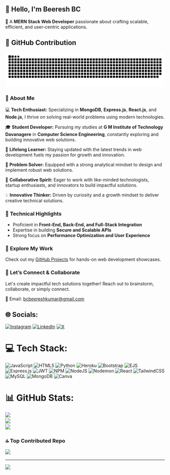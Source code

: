 ## 👋 Hello, I'm Beeresh BC  

🚀 A **MERN Stack Web Developer** passionate about crafting scalable, efficient, and user-centric applications. 


## 🐍 GitHub Contribution  

<picture>
  <source media="(prefers-color-scheme: dark)" srcset="https://raw.githubusercontent.com/Platane/snk/output/github-contribution-grid-snake-dark.svg" />
  <source media="(prefers-color-scheme: light)" srcset="https://raw.githubusercontent.com/Platane/snk/output/github-contribution-grid-snake.svg" />
  <img alt="github-snake" src="https://raw.githubusercontent.com/Platane/snk/output/github-contribution-grid-snake.svg" />
</picture>



### 🌟 **About Me**  
💻 **Tech Enthusiast:** Specializing in **MongoDB**, **Express.js**, **React.js**, and **Node.js**, I thrive on solving real-world problems using modern technologies.  

🎓 **Student Developer:** Pursuing my studies at **G M Institute of Technology Davanagere** in **Computer Science Engineering**, constantly exploring and building innovative web solutions.

🌱 **Lifelong Learner:** Staying updated with the latest trends in web development fuels my passion for growth and innovation.  

🔧 **Problem Solver:** Equipped with a strong analytical mindset to design and implement robust web solutions.  

🤝 **Collaborative Spirit:** Eager to work with like-minded technologists, startup enthusiasts, and innovators to build impactful solutions.  

💡 **Innovative Thinker:** Driven by curiosity and a growth mindset to deliver creative technical solutions.

### 🔑 **Technical Highlights**  
- Proficient in **Front-End, Back-End, and Full-Stack Integration**  
- Expertise in building **Secure and Scalable APIs**  
- Strong focus on **Performance Optimization and User Experience**  

### 📂 **Explore My Work**  
Check out my [GitHub Projects](https://github.com/beereshbc) for hands-on web development showcases.  

### 💬 **Let’s Connect & Collaborate**  
Let's create impactful tech solutions together! Reach out to brainstorm, collaborate, or simply connect.  

📧 Email: bcbeereshkumar@gmail.com 



## 🌐 Socials:
[![Instagram](https://img.shields.io/badge/Instagram-%23E4405F.svg?logo=Instagram&logoColor=white)](https://instagram.com/beera____) [![LinkedIn](https://img.shields.io/badge/LinkedIn-%230077B5.svg?logo=linkedin&logoColor=white)](https://linkedin.com/in/www.linkedin.com/in/beereshkumar-b-c-004397341) [![X](https://img.shields.io/badge/X-black.svg?logo=X&logoColor=white)](https://x.com/https://x.com/BBchatrad?s=08) 

# 💻 Tech Stack:
![JavaScript](https://img.shields.io/badge/javascript-%23323330.svg?style=for-the-badge&logo=javascript&logoColor=%23F7DF1E) ![HTML5](https://img.shields.io/badge/html5-%23E34F26.svg?style=for-the-badge&logo=html5&logoColor=white) ![Python](https://img.shields.io/badge/python-3670A0?style=for-the-badge&logo=python&logoColor=ffdd54) ![Heroku](https://img.shields.io/badge/heroku-%23430098.svg?style=for-the-badge&logo=heroku&logoColor=white) ![Bootstrap](https://img.shields.io/badge/bootstrap-%238511FA.svg?style=for-the-badge&logo=bootstrap&logoColor=white) ![EJS](https://img.shields.io/badge/ejs-%23B4CA65.svg?style=for-the-badge&logo=ejs&logoColor=black) ![Express.js](https://img.shields.io/badge/express.js-%23404d59.svg?style=for-the-badge&logo=express&logoColor=%2361DAFB) ![JWT](https://img.shields.io/badge/JWT-black?style=for-the-badge&logo=JSON%20web%20tokens) ![NPM](https://img.shields.io/badge/NPM-%23CB3837.svg?style=for-the-badge&logo=npm&logoColor=white) ![NodeJS](https://img.shields.io/badge/node.js-6DA55F?style=for-the-badge&logo=node.js&logoColor=white) ![Nodemon](https://img.shields.io/badge/NODEMON-%23323330.svg?style=for-the-badge&logo=nodemon&logoColor=%BBDEAD) ![React](https://img.shields.io/badge/react-%2320232a.svg?style=for-the-badge&logo=react&logoColor=%2361DAFB) ![TailwindCSS](https://img.shields.io/badge/tailwindcss-%2338B2AC.svg?style=for-the-badge&logo=tailwind-css&logoColor=white) ![MySQL](https://img.shields.io/badge/mysql-4479A1.svg?style=for-the-badge&logo=mysql&logoColor=white) ![MongoDB](https://img.shields.io/badge/MongoDB-%234ea94b.svg?style=for-the-badge&logo=mongodb&logoColor=white) ![Canva](https://img.shields.io/badge/Canva-%2300C4CC.svg?style=for-the-badge&logo=Canva&logoColor=white)
# 📊 GitHub Stats:
![](https://github-readme-stats.vercel.app/api?username=beereshbc&theme=dark&hide_border=false&include_all_commits=true&count_private=false)<br/>
![](https://github-readme-streak-stats.herokuapp.com/?user=beereshbc&theme=dark&hide_border=false)<br/>
![](https://github-readme-stats.vercel.app/api/top-langs/?username=beereshbc&theme=dark&hide_border=false&include_all_commits=true&count_private=false&layout=compact)

### 🔝 Top Contributed Repo
![](https://github-contributor-stats.vercel.app/api?username=beereshbc&limit=5&theme=dark&combine_all_yearly_contributions=true)

---
[![](https://visitcount.itsvg.in/api?id=beereshbc&icon=3&color=8)](https://visitcount.itsvg.in)

<!-- Proudly created with GPRM ( https://gprm.itsvg.in ) -->


